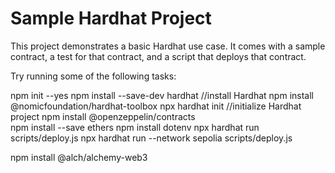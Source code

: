 # Sample Hardhat Project

This project demonstrates a basic Hardhat use case. It comes with a sample contract, a test for that contract, and a script that deploys that contract.

Try running some of the following tasks:


npm init --yes
npm install --save-dev hardhat  //install Hardhat
npm install @nomicfoundation/hardhat-toolbox
npx hardhat init                //initialize Hardhat project
npm install @openzeppelin/contracts  
npm install --save ethers
npm install dotenv
npx hardhat run scripts/deploy.js
npx hardhat run --network sepolia scripts/deploy.js

 npm install @alch/alchemy-web3